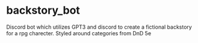 # backstory_bot

Discord bot which utilizes GPT3 and discord to create a fictional backstory for a rpg charecter.  Styled around 
categories from DnD 5e